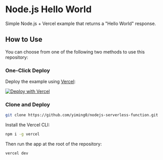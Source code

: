 # Node.js Hello World

Simple Node.js + Vercel example that returns a "Hello World" response.

## How to Use

You can choose from one of the following two methods to use this repository:

### One-Click Deploy

Deploy the example using [Vercel](https://vercel.com?utm_source=github&utm_medium=readme&utm_campaign=vercel-examples):

[![Deploy with Vercel](https://vercel.com/button)](https://vercel.com/new/clone?repository-url=https://github.com/yiming0/nodejs-serverless-function.git&project-name=node-hello-world&repository-name=node-hello-world)

### Clone and Deploy

```bash
git clone https://github.com/yiming0/nodejs-serverless-function.git
```

Install the Vercel CLI:

```bash
npm i -g vercel
```

Then run the app at the root of the repository:

```bash
vercel dev
```
